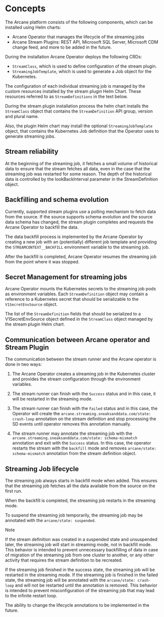 # Concepts

The Arcane platform consists of the following components, which can be installed using Helm charts:

- Arcane Operator that manages the lifecycle of the streaming jobs
- Arcane Stream Plugins: REST API, Microsoft SQL Server, Microsoft CDM change feed, and more to be added in the future.

During the installation Arcane Operator deploys the following CRDs:
- `StreamClass`, which is used to define configuration of the stream plugin.
- `StreamingJobTemplate`, which is used to generate a Job object for the Kubernetes.

The configuration of each individual streaming job is managed by the custom resources installed
by the stream plugin Helm Chart. These  resources referred to as `StreamDefinitions` in the text below.

During the stream plugin installation process the
helm chart installs the `StreamClass` object that contains the `StreamDefinition` API group, version and plural name.

Also, the plugin Helm chart may install the optional `StreamingJobTemplate` object, that contains the
Kubernetes Job definition that the Operator uses to generate streaming jobs.

## Stream reliability
At the beginning of the streaming job, it fetches a small volume of historical data to ensure that the
stream fetches all data, even in the case that the streaming job was restarted for some reason.
The depth of the historical data is controlled by the lookBackInterval parameter in the StreamDefinition object.

## Backfilling and schema evolution
Currently, supported stream plugins use a polling mechanism to fetch data from the source. If the source supports
schema evolution and the source data schema has changed, the stream plugin
completes and requests the Arcane Operator to backfill the data.

The data backfill process is implemented by the Arcane Operator by creating a new job with
an (potentially) different job template and providing the `STREAMCONTEXT__BACKFILL` environment
variable to the streaming job.

After the backfill is completed, Arcane Operator resumes the streaming job from the point where it was stopped.

## Secret Management for streaming jobs
Arcane Operator mounts the Kubernetes secrets to the streaming job pods as environment variables.
Each `StreamDefinition` object may contain a reference to a Kubernetes
secret that should be serializable to the `V1SecretEnvSource` object.

The list of the `StreamDefinition` fields that should be serialized to a V1SecretEnvSource object
defined in the `StreamClass` object managed by the stream plugin Helm chart.

## Communication between Arcane operator and Stream Plugin
The communication between the stream runner and the Arcane operator is done in two ways:
1. The Arcane Operator creates a streaming job in the Kubernetes cluster and provides the stream configuration
   through the environment variables.
 
2. The stream runner can finish with the `Success` status and in this case, it will be restarted in the streaming mode.
 
3. The stream runner can finish with the `Failed` status and in this case, the Operator will create the
   `arcane.streaming.sneaksanddata.com/state: crash-loop` annotation on the stream definition and stop processing the
   SD events until operator removes this annotation manually.

4. The stream runner may annotate the streaming job with the `arcane.streaming.sneaksanddata.com/state: schema-mismatch`
   annotation and exit with the `Success` status. In this case, the operator restarts the stream with the `backfill` mode
   and removes `arcane/state: schema-mismatch` annotation from the stream definition object.

## Streaming Job lifecycle
The streaming job always starts in backfill mode when added. This ensures that the streaming job fetches all
the data available from the source on the first run.

When the backfill is completed, the streaming job restarts in the streaming mode.

To suspend the streaming job temporarily, the streaming job may be annotated with the `arcane/state: suspended`.

> [!NOTE]
> If the stream definition was created in a suspended state and unsuspended later, the streaming job will start in
> streaming mode, not in backfill mode. This behavior is intended to prevent unnecessary backfilling of data in
> case of migration of the streaming job from one cluster to another, or any other activity that requires the stream
> definition to be recreated.

If the streaming job finished in the success state, the streaming job will be restarted in the streaming mode. If
the streaming job is finished in the failed state, the streaming job will be annotated with the
`arcane/state: crash-loop` and will not be restarted until the annotation is removed. This behavior is
intended to prevent misconfiguration of the streaming job that may lead to the infinite restart loop.

The ability to change the lifecycle annotations to be implemented in the future.
